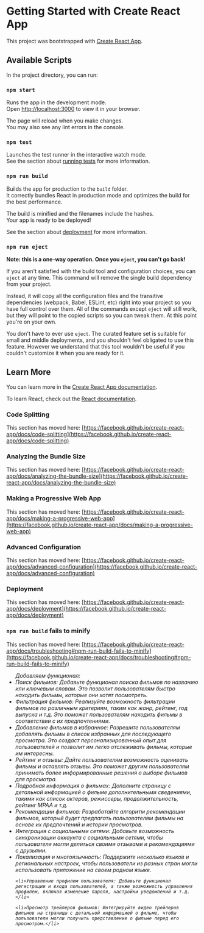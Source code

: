 # Getting Started with Create React App

This project was bootstrapped with [Create React App](https://github.com/facebook/create-react-app).

## Available Scripts

In the project directory, you can run:

### `npm start`

Runs the app in the development mode.\
Open [http://localhost:3000](http://localhost:3000) to view it in your browser.

The page will reload when you make changes.\
You may also see any lint errors in the console.

### `npm test`

Launches the test runner in the interactive watch mode.\
See the section about [running tests](https://facebook.github.io/create-react-app/docs/running-tests) for more information.

### `npm run build`

Builds the app for production to the `build` folder.\
It correctly bundles React in production mode and optimizes the build for the best performance.

The build is minified and the filenames include the hashes.\
Your app is ready to be deployed!

See the section about [deployment](https://facebook.github.io/create-react-app/docs/deployment) for more information.

### `npm run eject`

**Note: this is a one-way operation. Once you `eject`, you can't go back!**

If you aren't satisfied with the build tool and configuration choices, you can `eject` at any time. This command will remove the single build dependency from your project.

Instead, it will copy all the configuration files and the transitive dependencies (webpack, Babel, ESLint, etc) right into your project so you have full control over them. All of the commands except `eject` will still work, but they will point to the copied scripts so you can tweak them. At this point you're on your own.

You don't have to ever use `eject`. The curated feature set is suitable for small and middle deployments, and you shouldn't feel obligated to use this feature. However we understand that this tool wouldn't be useful if you couldn't customize it when you are ready for it.

## Learn More

You can learn more in the [Create React App documentation](https://facebook.github.io/create-react-app/docs/getting-started).

To learn React, check out the [React documentation](https://reactjs.org/).

### Code Splitting

This section has moved here: [https://facebook.github.io/create-react-app/docs/code-splitting](https://facebook.github.io/create-react-app/docs/code-splitting)

### Analyzing the Bundle Size

This section has moved here: [https://facebook.github.io/create-react-app/docs/analyzing-the-bundle-size](https://facebook.github.io/create-react-app/docs/analyzing-the-bundle-size)

### Making a Progressive Web App

This section has moved here: [https://facebook.github.io/create-react-app/docs/making-a-progressive-web-app](https://facebook.github.io/create-react-app/docs/making-a-progressive-web-app)

### Advanced Configuration

This section has moved here: [https://facebook.github.io/create-react-app/docs/advanced-configuration](https://facebook.github.io/create-react-app/docs/advanced-configuration)

### Deployment

This section has moved here: [https://facebook.github.io/create-react-app/docs/deployment](https://facebook.github.io/create-react-app/docs/deployment)

### `npm run build` fails to minify

This section has moved here: [https://facebook.github.io/create-react-app/docs/troubleshooting#npm-run-build-fails-to-minify](https://facebook.github.io/create-react-app/docs/troubleshooting#npm-run-build-fails-to-minify)

<i>
<ul>Добавляем функционал:
    <li> Поиск фильмов: Добавьте функционал поиска фильмов по названию или ключевым словам. Это позволит пользователям быстро находить фильмы, которые они хотят посмотреть.</li>

<li>Фильтрация фильмов: Реализуйте возможность фильтрации фильмов по различным критериям, таким как жанр, рейтинг, год выпуска и т.д. Это поможет пользователям находить фильмы в соответствии с их предпочтениями.</li>

<li>Добавление фильмов в избранное: Разрешите пользователям добавлять фильмы в список избранных для последующего просмотра. Это создаст персонализированный опыт для пользователей и позволит им легко отслеживать фильмы, которые им интересны.</li>

<li>Рейтинг и отзывы: Дайте пользователям возможность оценивать фильмы и оставлять отзывы. Это поможет другим пользователям принимать более информированные решения о выборе фильмов для просмотра.</li>

<li>Подробная информация о фильмах: Дополните страницу с детальной информацией о фильме дополнительными сведениями, такими как список актеров, режиссеры, продолжительность, рейтинг MPAA и т.д.</li>

<li>Рекомендации фильмов: Разработайте алгоритм рекомендации фильмов, который будет предлагать пользователям фильмы на основе их предпочтений и истории просмотров.</li>

<li>Интеграция с социальными сетями: Добавьте возможность синхронизации аккаунта с социальными сетями, чтобы пользователи могли делиться своими отзывами и рекомендациями с друзьями.</li>

<li>Локализация и многоязычность: Поддержите несколько языков и региональных настроек, чтобы пользователи из разных стран могли использовать приложение на своем родном языке.</li>

    <li>Управление профилем пользователя: Добавьте функционал регистрации и входа пользователей, а также возможность управления профилем, включая изменение пароля, настройки уведомлений и т.д.</li>

    <li>Просмотр трейлеров фильмов: Интегрируйте видео трейлеров фильмов на страницы с детальной информацией о фильме, чтобы пользователи могли получить представление о фильме перед его просмотром.</li>
</ul>
</i>

<!-- npm cache clean --force
npm rebuild
npm install
or
npm install react-scripts --save-dev -->
